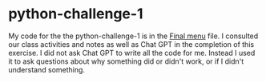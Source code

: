 # python-challenge-1

My code for the the python-challenge-1 is in the [Final menu](https://github.com/mmccanse/python-challenge-1/blob/main/Final%20menu.py) file.  I consulted our class activities and notes as well as Chat GPT in the completion of this exercise.  I did not ask Chat GPT to write all the code for me. Instead I used it to ask questions about why something did or didn't work, or if I didn't understand something. 
